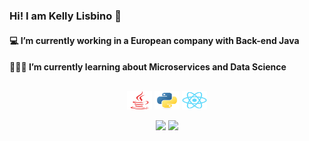### Hi! I am Kelly Lisbino 🤍
#### 💻 I’m currently working in a European company with Back-end Java
#### 👩🏼‍🔬 I’m currently learning about Microservices and Data Science

##

<p align="center">
  <img alt="Kelly-Java" height="30" width="40" src="https://raw.githubusercontent.com/devicons/devicon/master/icons/java/java-plain.svg">
  <img alt="Kelly-Python" height="30" width="40" src="https://raw.githubusercontent.com/devicons/devicon/master/icons/python/python-original.svg">
  <img alt="Kelly-React" height="30" width="40" src="https://raw.githubusercontent.com/devicons/devicon/master/icons/react/react-original.svg">
</p>
<p align="center"> 
  <a href="https://www.linkedin.com/in/gleice-lisbino/" target="_blank"><img src="https://img.shields.io/badge/-LinkedIn-%230077B5?style=for-the-badge&logo=linkedin&logoColor=white" target="_blank"></a> 
  <a href="https://www.instagram.com/kellylisbino/" target="_blank"><img src="https://img.shields.io/badge/Instagram-E4405F?style=for-the-badge&logo=instagram&logoColor=white" target="_blank"></a> 
</p>
